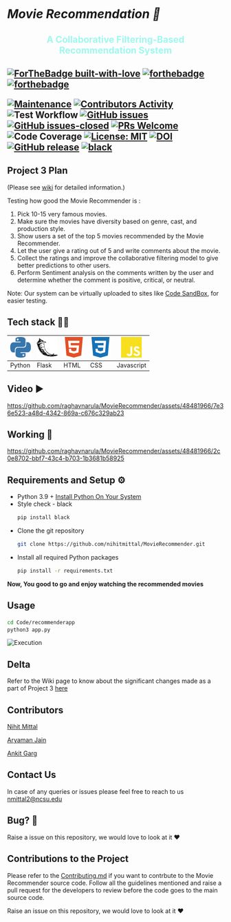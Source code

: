 # <i>Movie Recommendation 🎥 </i>


<h2 style="text-align: center; color:#9EF8EE">A Collaborative Filtering-Based Recommendation System<h2>
  
[![ForTheBadge built-with-love](http://ForTheBadge.com/images/badges/built-with-love.svg)](https://github.com/nihitmittal)
[![forthebadge](https://forthebadge.com/images/badges/made-with-python.svg)]([https://forthebadge.com](https://github.com/nihitmittal/MovieRecommender))
[![forthebadge](https://forthebadge.com/images/badges/made-with-javascript.svg)]([https://forthebadge.com](https://github.com/nihitmittal/MovieRecommender))


[![Maintenance](https://img.shields.io/badge/Maintained%3F-yes-green.svg)](https://github.com/nihitmittal/MovieRecommender/graphs/commit-activity)
[![Contributors Activity](https://img.shields.io/github/commit-activity/m/nihitmittal/MovieRecommender)](https://github.com/nihitmittal/MovieRecommender/pulse)
![Test Workflow](https://github.com/raghavnarula/MovieRecommender/actions/workflows/test.yml/badge.svg)
[![GitHub issues](https://img.shields.io/github/issues/nihitmittal/MovieRecommender.svg)](https://github.com/nihitmittal/MovieRecommender/issues)
[![GitHub issues-closed](https://img.shields.io/github/issues-closed/nihitmittal/MovieRecommender.svg)](https://github.com/nihitmittal/MovieRecommender/issues?q=is%3Aissue+is%3Aclosed)
[![PRs Welcome](https://img.shields.io/badge/PRs-welcome-brightgreen.svg?style=flat-square)](http://makeapullrequest.com)
![Code Coverage](https://img.shields.io/badge/coverage-99.4%25-light_green)
[![License: MIT](https://img.shields.io/badge/License-MIT-red.svg)](https://opensource.org/licenses/MIT)
[![DOI](https://zenodo.org/badge/DOI/10.5281/zenodo.10211139.svg)](https://doi.org/10.5281/zenodo.10211139)
[![GitHub release](https://img.shields.io/github/tag/nihitmittal/MovieRecommender.svg )](https://github.com/nihitmittal/MovieRecommender/tags)
[![black](https://img.shields.io/badge/StyleChecker-black-purple.svg)](https://pypi.org/project/black/)


<h2>Project 3 Plan</h2>

(Please see [wiki](https://github.com/raghavnarula/MovieRecommender/wiki/Project-3-Plan) for detailed information.)

Testing how good the Movie Recommender is :

1. Pick 10-15 very famous movies.
2. Make sure the movies have diversity based on genre, cast, and production style.
3. Show users a set of the top 5 movies recommended by the Movie Recommender.
4. Let the user give a rating out of 5 and write comments about the movie.
5. Collect the ratings and improve the collaborative filtering model to give better predictions to other users.
6. Perform Sentiment analysis on the comments written by the user and determine whether the comment is positive, critical, or neutral.

Note: Our system can be virtually uploaded to sites like [Code SandBox](https://codesandbox.io/), for easier testing.

<h2>Tech stack 👨‍💻</h2>

|<img src="images/python.svg">     | <img src="images/flask.svg">      | <img src="images/html5.svg">         |<img src="images/css3.svg">       | <img src="images/javascript.svg">        | 
| -------- | ------- | -------- | ------- | -------|
| Python | Flask     | HTML | CSS     | Javascript |


<h2>Video ▶️</h2>

https://github.com/raghavnarula/MovieRecommender/assets/48481966/7e36e523-a48d-4342-869a-c676c329ab23




<h2>Working 📱</h2>


https://github.com/raghavnarula/MovieRecommender/assets/48481966/2c0e8702-bbf7-43c4-b703-1b3681b58925

<h2>Requirements and Setup ⚙️</h2>

- Python 3.9 + [Install Python On Your System](https://docs.python.org/3.9/using/index.html)
- Style check - black
  ``` bash
  pip install black
  ```
- Clone the git repository
  ``` bash
  git clone https://github.com/nihitmittal/MovieRecommender.git
  ```
- Install all required Python packages
  ``` bash
  pip install -r requirements.txt
  ```
**Now, You good to go and enjoy watching the recommended movies** 

<h2>Usage</h2>

``` bash
cd Code/recommenderapp
python3 app.py
```
![Execution](https://raw.githubusercontent.com/git-ankit/MovieRecommender/master/asset/execution.gif)

<h2>Delta </h2>

Refer to the Wiki page to know about the significant changes made as a part of Project 3 [here](https://github.com/nihitmittal/MovieRecommender/wiki/The-Delta-(Project-3))

<h2>Contributors </h2>

[Nihit Mittal](https://www.linkedin.com/in/nihitmittal/)

[Aryaman Jain](https://www.linkedin.com/in/aryaman-jain03/)

[Ankit Garg](https://www.linkedin.com/in/ankitgarg5/)
<h2>Contact Us </h2>

In case of any queries or issues please feel free to reach to us nmittal2@ncsu.edu 

<h2>Bug? 🐛</h2>
Raise a issue on this repository, we would love to look at it ❤️
  
## Contributions to the Project
Please refer to the [Contributing.md](https://github.com/raghavnarula/MovieRecommender/blob/master/CONTRIBUTING.md) if you want to contrbute to the Movie Recommender source code. Follow all the guidelines mentioned and raise a pull request for the developers to review before the code goes to the main source code.


Raise an issue on this repository, we would love to look at it ❤️
